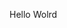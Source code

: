 Hello Wolrd






























































































































































































































































































































































































































































































































































































































































































































































































































































































































































































































































































































































































































































